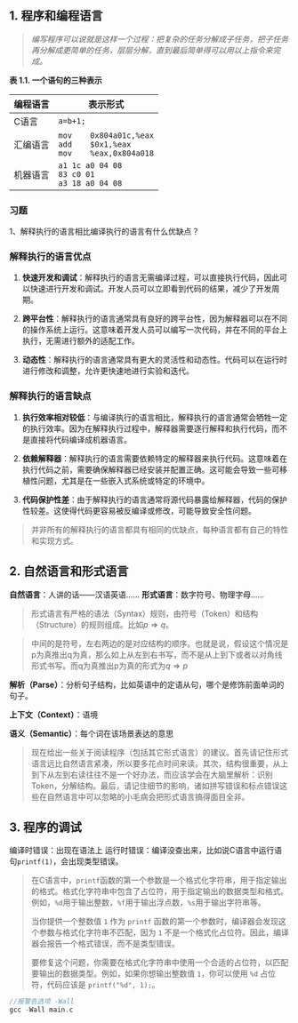 ## 1. 程序和编程语言
> _编写程序可以说就是这样一个过程：把复杂的任务分解成子任务，把子任务再分解成更简单的任务，层层分解，直到最后简单得可以用以上指令来完成。_

**表 1.1. 一个语句的三种表示**

| 编程语言 | 表示形式 |
| --- | --- |
| C语言 | `a=b+1;` |
| 汇编语言 |  `mov    0x804a01c,%eax`<br>`add    $0x1,%eax`<br>`mov    %eax,0x804a018` |  
| 机器语言 |  `a1 1c a0 04 08`<br>`83 c0 01`<br>`a3 18 a0 04 08`|

### 习题
1、解释执行的语言相比编译执行的语言有什么优缺点？

### 解释执行的语言优点

1. **快速开发和调试**：解释执行的语言无需编译过程，可以直接执行代码，因此可以快速进行开发和调试。开发人员可以立即看到代码的结果，减少了开发周期。

2. **跨平台性**：解释执行的语言通常具有良好的跨平台性，因为解释器可以在不同的操作系统上运行。这意味着开发人员可以编写一次代码，并在不同的平台上执行，无需进行额外的适配工作。

3. **动态性**：解释执行的语言通常具有更大的灵活性和动态性。代码可以在运行时进行修改和调整，允许更快速地进行实验和迭代。

### 解释执行的语言缺点

1. **执行效率相对较低**：与编译执行的语言相比，解释执行的语言通常会牺牲一定的执行效率。因为在解释执行过程中，解释器需要逐行解释和执行代码，而不是直接将代码编译成机器语言。

2. **依赖解释器**：解释执行的语言需要依赖特定的解释器来执行代码。这意味着在执行代码之前，需要确保解释器已经安装并配置正确。这可能会导致一些可移植性问题，尤其是在一些嵌入式系统或特定的环境中。

3. **代码保护性差**：由于解释执行的语言通常将源代码暴露给解释器，代码的保护性较差。这使得代码更容易被反编译或修改，可能导致安全性问题。

> 并非所有的解释执行的语言都具有相同的优缺点，每种语言都有自己的特性和实现方式。


## 2. 自然语言和形式语言
**自然语言**：人讲的话——汉语英语......
**形式语言**：数字符号、物理字母......
>形式语言有严格的语法（Syntax）规则，由符号（Token）和结构（Structure）的规则组成。比如$p \Rightarrow q$。

>中间的是符号，左右两边的是对应结构的顺序。也就是说，假设这个情况是p为真推出q为真，那么如上从左到右书写，而不是从上到下或者以对角线形式书写。而q为真推出p为真的形式为$q \Rightarrow p$

**解析（Parse）**：分析句子结构，比如英语中的定语从句，哪个是修饰前面单词的句子。

**上下文（Context）**：语境

**语义（Semantic）**：每个词在该场景表达的意思

> 现在给出一些关于阅读程序（包括其它形式语言）的建议。首先请记住形式语言远比自然语言紧凑，所以要多花点时间来读。其次，结构很重要，从上到下从左到右读往往不是一个好办法，而应该学会在大脑里解析：识别Token，分解结构。最后，请记住细节的影响，诸如拼写错误和标点错误这些在自然语言中可以忽略的小毛病会把形式语言搞得面目全非。


## 3. 程序的调试
编译时错误：出现在语法上
运行时错误：编译没查出来，比如说C语言中运行语句`printf(1)`，会出现类型错误。
> 在C语言中，`printf`函数的第一个参数是一个格式化字符串，用于指定输出的格式。格式化字符串中包含了占位符，用于指定输出的数据类型和格式。例如，`%d`用于输出整数，`%f`用于输出浮点数，`%s`用于输出字符串等。
> 
> 当你提供一个整数值 `1` 作为 `printf` 函数的第一个参数时，编译器会发现这个参数与格式化字符串不匹配，因为 `1` 不是一个格式化占位符。因此，编译器会报告一个格式错误，而不是类型错误。
> 
> 要修复这个问题，你需要在格式化字符串中使用一个合适的占位符，以匹配要输出的数据类型。例如，如果你想输出整数值 `1`，你可以使用 `%d` 占位符，代码应该是 `printf("%d", 1);`。



```c
//报警告选项 -Wall
gcc -Wall main.c
```


